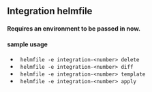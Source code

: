 ## Integration helmfile

#### Requires an environment to be passed in now. 

#### sample usage
- ` helmfile -e integration-<number> delete`
- ` helmfile -e integration-<number> diff`
- ` helmfile -e integration-<number> template`
- ` helmfile -e integration-<number> apply`
